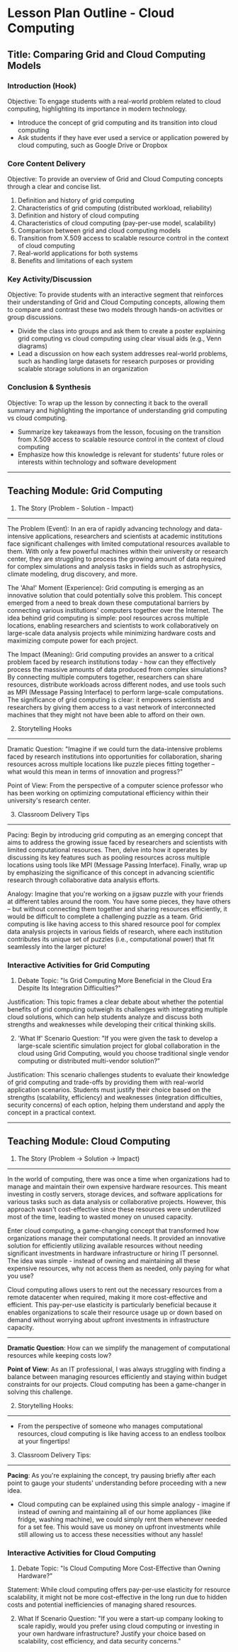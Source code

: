 # Lesson Plan Outline - Cloud Computing

## Title: Comparing Grid and Cloud Computing Models

### Introduction (Hook)

Objective: To engage students with a real-world problem related to cloud computing, highlighting its importance in modern technology.

* Introduce the concept of grid computing and its transition into cloud computing
* Ask students if they have ever used a service or application powered by cloud computing, such as Google Drive or Dropbox

### Core Content Delivery

Objective: To provide an overview of Grid and Cloud Computing concepts through a clear and concise list.

1. Definition and history of grid computing
2. Characteristics of grid computing (distributed workload, reliability)
3. Definition and history of cloud computing
4. Characteristics of cloud computing (pay-per-use model, scalability)
5. Comparison between grid and cloud computing models
6. Transition from X.509 access to scalable resource control in the context of cloud computing
7. Real-world applications for both systems
8. Benefits and limitations of each system

### Key Activity/Discussion

Objective: To provide students with an interactive segment that reinforces their understanding of Grid and Cloud Computing concepts, allowing them to compare and contrast these two models through hands-on activities or group discussions.

* Divide the class into groups and ask them to create a poster explaining grid computing vs cloud computing using clear visual aids (e.g., Venn diagrams)
* Lead a discussion on how each system addresses real-world problems, such as handling large datasets for research purposes or providing scalable storage solutions in an organization

### Conclusion & Synthesis

Objective: To wrap up the lesson by connecting it back to the overall summary and highlighting the importance of understanding grid computing vs cloud computing.

* Summarize key takeaways from the lesson, focusing on the transition from X.509 access to scalable resource control in the context of cloud computing
* Emphasize how this knowledge is relevant for students' future roles or interests within technology and software development


---

## Teaching Module: Grid Computing
1. The Story (Problem - Solution - Impact)

---

The Problem (Event): In an era of rapidly advancing technology and data-intensive applications, researchers and scientists at academic institutions face significant challenges with limited computational resources available to them. With only a few powerful machines within their university or research center, they are struggling to process the growing amount of data required for complex simulations and analysis tasks in fields such as astrophysics, climate modeling, drug discovery, and more.

The 'Aha!' Moment (Experience): Grid computing is emerging as an innovative solution that could potentially solve this problem. This concept emerged from a need to break down these computational barriers by connecting various institutions' computers together over the Internet. The idea behind grid computing is simple: pool resources across multiple locations, enabling researchers and scientists to work collaboratively on large-scale data analysis projects while minimizing hardware costs and maximizing compute power for each project.

The Impact (Meaning): Grid computing provides an answer to a critical problem faced by research institutions today - how can they effectively process the massive amounts of data produced from complex simulations? By connecting multiple computers together, researchers can share resources, distribute workloads across different nodes, and use tools such as MPI (Message Passing Interface) to perform large-scale computations. The significance of grid computing is clear: it empowers scientists and researchers by giving them access to a vast network of interconnected machines that they might not have been able to afford on their own.

2. Storytelling Hooks

---

Dramatic Question: "Imagine if we could turn the data-intensive problems faced by research institutions into opportunities for collaboration, sharing resources across multiple locations like puzzle pieces fitting together – what would this mean in terms of innovation and progress?"

Point of View: From the perspective of a computer science professor who has been working on optimizing computational efficiency within their university's research center.

3. Classroom Delivery Tips

---

Pacing: Begin by introducing grid computing as an emerging concept that aims to address the growing issue faced by researchers and scientists with limited computational resources. Then, delve into how it operates by discussing its key features such as pooling resources across multiple locations using tools like MPI (Message Passing Interface). Finally, wrap up by emphasizing the significance of this concept in advancing scientific research through collaborative data analysis efforts.

Analogy: Imagine that you're working on a jigsaw puzzle with your friends at different tables around the room. You have some pieces, they have others – but without connecting them together and sharing resources efficiently, it would be difficult to complete a challenging puzzle as a team. Grid computing is like having access to this shared resource pool for complex data analysis projects in various fields of research, where each institution contributes its unique set of puzzles (i.e., computational power) that fit seamlessly into the larger picture!

### Interactive Activities for Grid Computing
1. Debate Topic: "Is Grid Computing More Beneficial in the Cloud Era Despite Its Integration Difficulties?"

Justification: This topic frames a clear debate about whether the potential benefits of grid computing outweigh its challenges with integrating multiple cloud solutions, which can help students analyze and discuss both strengths and weaknesses while developing their critical thinking skills.

2. 'What If' Scenario Question: "If you were given the task to develop a large-scale scientific simulation project for global collaboration in the cloud using Grid Computing, would you choose traditional single vendor computing or distributed multi-vendor solution?"

Justification: This scenario challenges students to evaluate their knowledge of grid computing and trade-offs by providing them with real-world application scenarios. Students must justify their choice based on the strengths (scalability, efficiency) and weaknesses (integration difficulties, security concerns) of each option, helping them understand and apply the concept in a practical context.


---

## Teaching Module: Cloud Computing
1. The Story (Problem  ->  Solution  ->  Impact)

---

In the world of computing, there was once a time when organizations had to manage and maintain their own expensive hardware resources. This meant investing in costly servers, storage devices, and software applications for various tasks such as data analysis or collaborative projects. However, this approach wasn't cost-effective since these resources were underutilized most of the time, leading to wasted money on unused capacity.

Enter cloud computing, a game-changing concept that transformed how organizations manage their computational needs. It provided an innovative solution for efficiently utilizing available resources without needing significant investments in hardware infrastructure or hiring IT personnel. The idea was simple - instead of owning and maintaining all these expensive resources, why not access them as needed, only paying for what you use?

Cloud computing allows users to rent out the necessary resources from a remote datacenter when required, making it more cost-effective and efficient. This pay-per-use elasticity is particularly beneficial because it enables organizations to scale their resource usage up or down based on demand without worrying about upfront investments in infrastructure capacity. 

---

**Dramatic Question**: How can we simplify the management of computational resources while keeping costs low?

**Point of View**: As an IT professional, I was always struggling with finding a balance between managing resources efficiently and staying within budget constraints for our projects. Cloud computing has been a game-changer in solving this challenge.

2. Storytelling Hooks:

---

* From the perspective of someone who manages computational resources, cloud computing is like having access to an endless toolbox at your fingertips!

3. Classroom Delivery Tips:

---

**Pacing**: As you're explaining the concept, try pausing briefly after each point to gauge your students' understanding before proceeding with a new idea.

* Cloud computing can be explained using this simple analogy - imagine if instead of owning and maintaining all of our home appliances (like fridge, washing machine), we could simply rent them whenever needed for a set fee. This would save us money on upfront investments while still allowing us to access these necessities without any hassle!

### Interactive Activities for Cloud Computing
1. Debate Topic: "Is Cloud Computing More Cost-Effective than Owning Hardware?"

Statement: While cloud computing offers pay-per-use elasticity for resource scalability, it might not be more cost-effective in the long run due to hidden costs and potential inefficiencies of managing shared resources.

2. What If Scenario Question: "If you were a start-up company looking to scale rapidly, would you prefer using cloud computing or investing in your own hardware infrastructure? Justify your choice based on scalability, cost efficiency, and data security concerns."